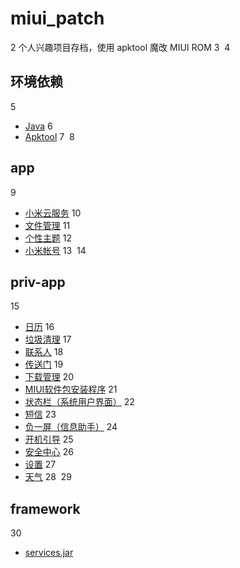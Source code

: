# miui_patch
2
个人兴趣项目存档，使用 apktool 魔改 MIUI ROM
3
​
4
## 环境依赖
5
- [Java](http://www.oracle.com/technetwork/pt/java/javase/downloads/index.html)
6
- [Apktool](https://ibotpeaches.github.io/Apktool/install/)
7
​
8
## app
9
- [小米云服务](https://github.com/a857112551/miui_patch/tree/v9.5/patch/app/CloudService.md)
10
- [文件管理](https://github.com/a857112551/miui_patch/tree/v9.5/patch/app/FileExplorer.md)
11
- [个性主题](https://github.com/a857112551/miui_patch/tree/v9.5/patch/app/ThemeManager.md)
12
- [小米帐号](https://github.com/a857112551/miui_patch/tree/v9.5/patch/app/XiaomiAccount.md)
13
​
14
## priv-app
15
- [日历](https://github.com/a857112551/miui_patch/tree/v9.5/patch/app/priv-app/Calendar.md)
16
- [垃圾清理](https://github.com/a857112551/miui_patch/tree/v9.5/patch/app/priv-app/CleanMaster.md)
17
- [联系人](https://github.com/a857112551/miui_patch/tree/v9.5/patch/app/priv-app/Contacts.md)
18
- [传送门](https://github.com/a857112551/miui_patch/tree/v9.5/patch/app/priv-app/ContentExtension.md)
19
- [下载管理](https://github.com/a857112551/miui_patch/tree/v9.5/patch/app/priv-app/DownloadProviderUi.md)
20
- [MIUI软件包安装程序](https://github.com/a857112551/miui_patch/tree/v9.5/patch/app/priv-app/MiuiPackageInstaller.md)
21
- [状态栏（系统用户界面）](https://github.com/a857112551/miui_patch/tree/v9.5/patch/app/priv-app/MiuiSystemUI.md)
22
- [短信](https://github.com/a857112551/miui_patch/tree/v9.5/patch/app/priv-app/Mms.md)
23
- [负一屏（信息助手）](https://github.com/a857112551/miui_patch/tree/v9.5/patch/app/priv-app/PersonalAssistant.md)
24
- [开机引导](https://github.com/a857112551/miui_patch/tree/v9.5/patch/app/priv-app/Provision.md)
25
- [安全中心](https://github.com/a857112551/miui_patch/tree/v9.5/patch/app/priv-app/SecurityCenter.md)
26
- [设置](https://github.com/a857112551/miui_patch/tree/v9.5/patch/app/priv-app/Settings.md)
27
- [天气](https://github.com/a857112551/miui_patch/tree/v9.5/patch/app/priv-app/Weather.md)
28
​
29
## framework
30
- [services.jar](https://github.com/a857112551/miui_patch/tree/v9.5/patch/app/framework/services.md)
